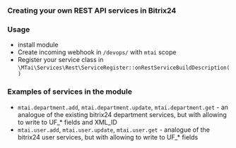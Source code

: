 ### Creating your own REST API services in Bitrix24

### Usage
- install module
- Create incoming webhook in `/devops/` with `mtai` scope
- Register your service class in `\MTai\Services\Rest\ServiceRegister::onRestServiceBuildDescription()`

### Examples of services in the module
- `mtai.department.add`, `mtai.department.update`, `mtai.department.get` - an analogue of the existing bitrix24 department services, but with allowing to write to UF_* fields and XML_ID
- `mtai.user.add`, `mtai.user.update`, `mtai.user.get` - analogue of the bitrix24 user services, but with allowing to write to UF_* fields
